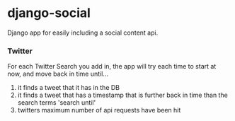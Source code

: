 django-social
=============

Django app for easily including a social content api.


### Twitter
For each Twitter Search you add in, the app will try each time to start at now, and move back in time until... 
1. it finds a tweet that it has in the DB
1. it finds a tweet that has a timestamp that is further back in time than the search terms 'search until'
1. twitters maximum number of api requests have been hit
